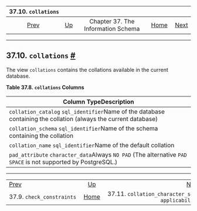 <!--?xml version="1.0" encoding="UTF-8" standalone="no"?-->

|                          37.10. `collations`                         |                                                                    |                                    |                                                       |                                                                                                           |
| :------------------------------------------------------------------: | :----------------------------------------------------------------- | :--------------------------------: | ----------------------------------------------------: | --------------------------------------------------------------------------------------------------------: |
| [Prev](infoschema-check-constraints.html "37.9. check_constraints")  | [Up](information-schema.html "Chapter 37. The Information Schema") | Chapter 37. The Information Schema | [Home](index.html "PostgreSQL 17devel Documentation") |  [Next](infoschema-collation-character-set-applicab.html "37.11. collation_character_set_​applicability") |

***

## 37.10. `collations` [#](#INFOSCHEMA-COLLATIONS)

The view `collations` contains the collations available in the current database.

**Table 37.8. `collations` Columns**

| Column TypeDescription                                                                                          |
| --------------------------------------------------------------------------------------------------------------- |
| `collation_catalog` `sql_identifier`Name of the database containing the collation (always the current database) |
| `collation_schema` `sql_identifier`Name of the schema containing the collation                                  |
| `collation_name` `sql_identifier`Name of the default collation                                                  |
| `pad_attribute` `character_data`Always `NO PAD` (The alternative `PAD SPACE` is not supported by PostgreSQL.)   |

***

|                                                                      |                                                                    |                                                                                                           |
| :------------------------------------------------------------------- | :----------------------------------------------------------------: | --------------------------------------------------------------------------------------------------------: |
| [Prev](infoschema-check-constraints.html "37.9. check_constraints")  | [Up](information-schema.html "Chapter 37. The Information Schema") |  [Next](infoschema-collation-character-set-applicab.html "37.11. collation_character_set_​applicability") |
| 37.9. `check_constraints`                                            |        [Home](index.html "PostgreSQL 17devel Documentation")       |                                                           37.11. `collation_character_set_​applicability` |
